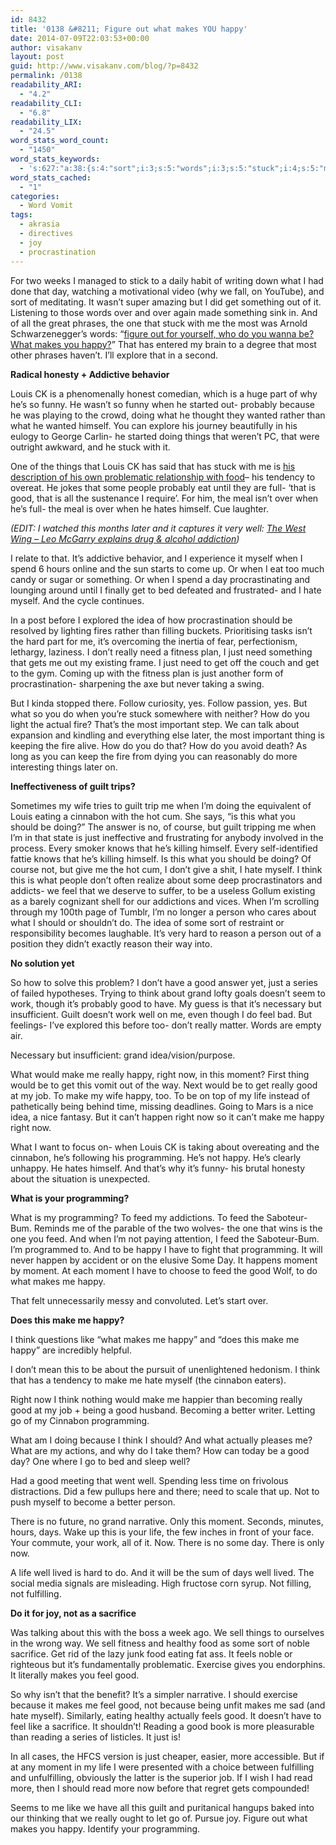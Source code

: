 ```yaml
---
id: 8432
title: '0138 &#8211; Figure out what makes YOU happy'
date: 2014-07-09T22:03:53+00:00
author: visakanv
layout: post
guid: http://www.visakanv.com/blog/?p=8432
permalink: /0138
readability_ARI:
  - "4.2"
readability_CLI:
  - "6.8"
readability_LIX:
  - "24.5"
word_stats_word_count:
  - "1450"
word_stats_keywords:
  - 's:627:"a:38:{s:4:"sort";i:3;s:5:"words";i:3;s:5:"stuck";i:4;s:5:"makes";i:7;s:5:"happy";i:11;s:5:"louis";i:4;s:5:"funny";i:3;s:8:"probably";i:3;s:7:"because";i:4;s:6:"things";i:4;s:4:"food";i:3;s:4:"good";i:13;s:5:"later";i:3;s:4:"well";i:6;s:4:"hate";i:4;s:4:"idea";i:4;s:4:"hard";i:3;s:6:"really";i:6;s:4:"need";i:4;s:7:"fitness";i:3;s:4:"just";i:7;s:4:"fire";i:3;s:5:"guilt";i:5;s:6:"eating";i:3;s:8:"cinnabon";i:4;s:5:"think";i:6;s:4:"feel";i:5;s:6:"person";i:3;s:5:"grand";i:3;s:4:"work";i:3;s:4:"make";i:7;s:5:"right";i:4;s:6:"moment";i:6;s:4:"life";i:4;s:11:"programming";i:6;s:4:"feed";i:5;s:4:"like";i:3;s:9:"sacrifice";i:3;}";'
word_stats_cached:
  - "1"
categories:
  - Word Vomit
tags:
  - akrasia
  - directives
  - joy
  - procrastination
---
```

For two weeks I managed to stick to a daily habit of writing down what I had done that day, watching a motivational video (why we fall, on YouTube), and sort of meditating. It wasn&#8217;t super amazing but I did get something out of it. Listening to those words over and over again made something sink in. And of all the great phrases, the one that stuck with me the most was Arnold Schwarzenegger&#8217;s words: &#8220;[figure out for yourself, who do you wanna be? What makes you happy?](http://www.youtube.com/watch?v=mgmVOuLgFB0)&#8221; That has entered my brain to a degree that most other phrases haven&#8217;t. I&#8217;ll explore that in a second.

**Radical honesty + Addictive behavior**

Louis CK is a phenomenally honest comedian, which is a huge part of why he&#8217;s so funny. He wasn&#8217;t so funny when he started out- probably because he was playing to the crowd, doing what he thought they wanted rather than what he wanted himself. You can explore his journey beautifully in his eulogy to George Carlin- he started doing things that weren&#8217;t PC, that were outright awkward, and he stuck with it.

One of the things that Louis CK has said that has stuck with me is [his description of his own problematic relationship with food](http://www.youtube.com/watch?v=nuO4OZJ5ncY&feature=kp)&#8211; his tendency to overeat. He jokes that some people probably eat until they are full- &#8216;that is good, that is all the sustenance I require&#8217;. For him, the meal isn&#8217;t over when he&#8217;s full- the meal is over when he hates himself. Cue laughter.

_(EDIT: I watched this months later and it captures it very well: [The West Wing – Leo McGarry explains drug & alcohol addiction](http://www.youtube.com/watch?v=Ll6GxYVJcuo))_

I relate to that. It&#8217;s addictive behavior, and I experience it myself when I spend 6 hours online and the sun starts to come up. Or when I eat too much candy or sugar or something. Or when I spend a day procrastinating and lounging around until I finally get to bed defeated and frustrated- and I hate myself. And the cycle continues.

In a post before I explored the idea of how procrastination should be resolved by lighting fires rather than filling buckets. Prioritising tasks isn&#8217;t the hard part for me, it&#8217;s overcoming the inertia of fear, perfectionism, lethargy, laziness. I don&#8217;t really need a fitness plan, I just need something that gets me out my existing frame. I just need to get off the couch and get to the gym. Coming up with the fitness plan is just another form of procrastination- sharpening the axe but never taking a swing.

But I kinda stopped there. Follow curiosity, yes. Follow passion, yes. But what so you do when you&#8217;re stuck somewhere with neither? How do you light the actual fire? That&#8217;s the most important step. We can talk about expansion and kindling and everything else later, the most important thing is keeping the fire alive. How do you do that? How do you avoid death? As long as you can keep the fire from dying you can reasonably do more interesting things later on.

**Ineffectiveness of guilt trips?**

Sometimes my wife tries to guilt trip me when I&#8217;m doing the equivalent of Louis eating a cinnabon with the hot cum. She says, &#8220;is this what you should be doing?&#8221; The answer is no, of course, but guilt tripping me when I&#8217;m in that state is just ineffective and frustrating for anybody involved in the process. Every smoker knows that he&#8217;s killing himself. Every self-identified fattie knows that he&#8217;s killing himself. Is this what you should be doing? Of course not, but give me the hot cum, I don&#8217;t give a shit, I hate myself. I think this is what people don&#8217;t often realize about some deep procrastinators and addicts- we feel that we deserve to suffer, to be a useless Gollum existing as a barely cognizant shell for our addictions and vices. When I&#8217;m scrolling through my 100th page of Tumblr, I&#8217;m no longer a person who cares about what I should or shouldn&#8217;t do. The idea of some sort of restraint or responsibility becomes laughable. It&#8217;s very hard to reason a person out of a position they didn&#8217;t exactly reason their way into.

**No solution yet**

So how to solve this problem? I don&#8217;t have a good answer yet, just a series of failed hypotheses. Trying to think about grand lofty goals doesn&#8217;t seem to work, though it&#8217;s probably good to have. My guess is that it&#8217;s necessary but insufficient. Guilt doesn&#8217;t work well on me, even though I do feel bad. But feelings- I&#8217;ve explored this before too- don&#8217;t really matter. Words are empty air.

Necessary but insufficient: grand idea/vision/purpose.

What would make me really happy, right now, in this moment? First thing would be to get this vomit out of the way. Next would be to get really good at my job. To make my wife happy, too. To be on top of my life instead of pathetically being behind time, missing deadlines. Going to Mars is a nice idea, a nice fantasy. But it can&#8217;t happen right now so it can&#8217;t make me happy right now.

What I want to focus on- when Louis CK is taking about overeating and the cinnabon, he&#8217;s following his programming. He&#8217;s not happy. He&#8217;s clearly unhappy. He hates himself. And that&#8217;s why it&#8217;s funny- his brutal honesty about the situation is unexpected.

**What is your programming?**

What is my programming? To feed my addictions. To feed the Saboteur-Bum. Reminds me of the parable of the two wolves- the one that wins is the one you feed. And when I&#8217;m not paying attention, I feed the Saboteur-Bum. I&#8217;m programmed to. And to be happy I have to fight that programming. It will never happen by accident or on the elusive Some Day. It happens moment by moment. At each moment I have to choose to feed the good Wolf, to do what makes me happy.

That felt unnecessarily messy and convoluted. Let&#8217;s start over.

**Does this make me happy?**

I think questions like &#8220;what makes me happy&#8221; and &#8220;does this make me happy&#8221; are incredibly helpful.

I don&#8217;t mean this to be about the pursuit of unenlightened hedonism. I think that has a tendency to make me hate myself (the cinnabon eaters).

Right now I think nothing would make me happier than becoming really good at my job + being a good husband. Becoming a better writer. Letting go of my Cinnabon programming.

What am I doing because I think I should? And what actually pleases me? What are my actions, and why do I take them? How can today be a good day? One where I go to bed and sleep well?

Had a good meeting that went well. Spending less time on frivolous distractions. Did a few pullups here and there; need to scale that up. Not to push myself to become a better person.

There is no future, no grand narrative. Only this moment. Seconds, minutes, hours, days. Wake up this is your life, the few inches in front of your face. Your commute, your work, all of it. Now. There is no some day. There is only now.

A life well lived is hard to do. And it will be the sum of days well lived. The social media signals are misleading. High fructose corn syrup. Not filling, not fulfilling.

**Do it for joy, not as a sacrifice**

Was talking about this with the boss a week ago. We sell things to ourselves in the wrong way. We sell fitness and healthy food as some sort of noble sacrifice. Get rid of the lazy junk food eating fat ass. It feels noble or righteous but it&#8217;s fundamentally problematic. Exercise gives you endorphins. It literally makes you feel good.

So why isn&#8217;t that the benefit? It&#8217;s a simpler narrative. I should exercise because it makes me feel good, not because being unfit makes me sad (and hate myself). Similarly, eating healthy actually feels good. It doesn&#8217;t have to feel like a sacrifice. It shouldn&#8217;t! Reading a good book is more pleasurable than reading a series of listicles. It just is!

In all cases, the HFCS version is just cheaper, easier, more accessible. But if at any moment in my life I were presented with a choice between fulfilling and unfulfilling, obviously the latter is the superior job. If I wish I had read more, then I should read more now before that regret gets compounded!

Seems to me like we have all this guilt and puritanical hangups baked into our thinking that we really ought to let go of. Pursue joy. Figure out what makes you happy. Identify your programming.